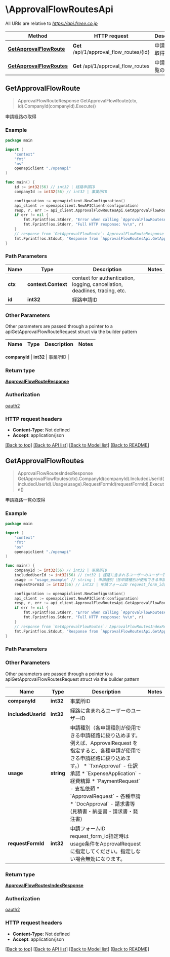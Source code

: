 # \ApprovalFlowRoutesApi

All URIs are relative to *https://api.freee.co.jp*

Method | HTTP request | Description
------------- | ------------- | -------------
[**GetApprovalFlowRoute**](ApprovalFlowRoutesApi.md#GetApprovalFlowRoute) | **Get** /api/1/approval_flow_routes/{id} | 申請経路の取得
[**GetApprovalFlowRoutes**](ApprovalFlowRoutesApi.md#GetApprovalFlowRoutes) | **Get** /api/1/approval_flow_routes | 申請経路一覧の取得



## GetApprovalFlowRoute

> ApprovalFlowRouteResponse GetApprovalFlowRoute(ctx, id).CompanyId(companyId).Execute()

申請経路の取得



### Example

```go
package main

import (
    "context"
    "fmt"
    "os"
    openapiclient "./openapi"
)

func main() {
    id := int32(56) // int32 | 経路申請ID
    companyId := int32(56) // int32 | 事業所ID

    configuration := openapiclient.NewConfiguration()
    api_client := openapiclient.NewAPIClient(configuration)
    resp, r, err := api_client.ApprovalFlowRoutesApi.GetApprovalFlowRoute(context.Background(), id).CompanyId(companyId).Execute()
    if err != nil {
        fmt.Fprintf(os.Stderr, "Error when calling `ApprovalFlowRoutesApi.GetApprovalFlowRoute``: %v\n", err)
        fmt.Fprintf(os.Stderr, "Full HTTP response: %v\n", r)
    }
    // response from `GetApprovalFlowRoute`: ApprovalFlowRouteResponse
    fmt.Fprintf(os.Stdout, "Response from `ApprovalFlowRoutesApi.GetApprovalFlowRoute`: %v\n", resp)
}
```

### Path Parameters


Name | Type | Description  | Notes
------------- | ------------- | ------------- | -------------
**ctx** | **context.Context** | context for authentication, logging, cancellation, deadlines, tracing, etc.
**id** | **int32** | 経路申請ID | 

### Other Parameters

Other parameters are passed through a pointer to a apiGetApprovalFlowRouteRequest struct via the builder pattern


Name | Type | Description  | Notes
------------- | ------------- | ------------- | -------------

 **companyId** | **int32** | 事業所ID | 

### Return type

[**ApprovalFlowRouteResponse**](approvalFlowRouteResponse.md)

### Authorization

[oauth2](../README.md#oauth2)

### HTTP request headers

- **Content-Type**: Not defined
- **Accept**: application/json

[[Back to top]](#) [[Back to API list]](../README.md#documentation-for-api-endpoints)
[[Back to Model list]](../README.md#documentation-for-models)
[[Back to README]](../README.md)


## GetApprovalFlowRoutes

> ApprovalFlowRoutesIndexResponse GetApprovalFlowRoutes(ctx).CompanyId(companyId).IncludedUserId(includedUserId).Usage(usage).RequestFormId(requestFormId).Execute()

申請経路一覧の取得



### Example

```go
package main

import (
    "context"
    "fmt"
    "os"
    openapiclient "./openapi"
)

func main() {
    companyId := int32(56) // int32 | 事業所ID
    includedUserId := int32(56) // int32 | 経路に含まれるユーザーのユーザーID (optional)
    usage := "usage_example" // string | 申請種別（各申請種別が使用できる申請経路に絞り込めます。例えば、ApprovalRequest を指定すると、各種申請が使用できる申請経路に絞り込めます。） * `TxnApproval` - 仕訳承認 * `ExpenseApplication` - 経費精算 * `PaymentRequest` - 支払依頼 * `ApprovalRequest` - 各種申請 * `DocApproval` - 請求書等 (見積書・納品書・請求書・発注書) (optional)
    requestFormId := int32(56) // int32 | 申請フォームID request_form_id指定時はusage条件をApprovalRequestに指定してください。指定しない場合無効になります。 (optional)

    configuration := openapiclient.NewConfiguration()
    api_client := openapiclient.NewAPIClient(configuration)
    resp, r, err := api_client.ApprovalFlowRoutesApi.GetApprovalFlowRoutes(context.Background()).CompanyId(companyId).IncludedUserId(includedUserId).Usage(usage).RequestFormId(requestFormId).Execute()
    if err != nil {
        fmt.Fprintf(os.Stderr, "Error when calling `ApprovalFlowRoutesApi.GetApprovalFlowRoutes``: %v\n", err)
        fmt.Fprintf(os.Stderr, "Full HTTP response: %v\n", r)
    }
    // response from `GetApprovalFlowRoutes`: ApprovalFlowRoutesIndexResponse
    fmt.Fprintf(os.Stdout, "Response from `ApprovalFlowRoutesApi.GetApprovalFlowRoutes`: %v\n", resp)
}
```

### Path Parameters



### Other Parameters

Other parameters are passed through a pointer to a apiGetApprovalFlowRoutesRequest struct via the builder pattern


Name | Type | Description  | Notes
------------- | ------------- | ------------- | -------------
 **companyId** | **int32** | 事業所ID | 
 **includedUserId** | **int32** | 経路に含まれるユーザーのユーザーID | 
 **usage** | **string** | 申請種別（各申請種別が使用できる申請経路に絞り込めます。例えば、ApprovalRequest を指定すると、各種申請が使用できる申請経路に絞り込めます。） * &#x60;TxnApproval&#x60; - 仕訳承認 * &#x60;ExpenseApplication&#x60; - 経費精算 * &#x60;PaymentRequest&#x60; - 支払依頼 * &#x60;ApprovalRequest&#x60; - 各種申請 * &#x60;DocApproval&#x60; - 請求書等 (見積書・納品書・請求書・発注書) | 
 **requestFormId** | **int32** | 申請フォームID request_form_id指定時はusage条件をApprovalRequestに指定してください。指定しない場合無効になります。 | 

### Return type

[**ApprovalFlowRoutesIndexResponse**](approvalFlowRoutesIndexResponse.md)

### Authorization

[oauth2](../README.md#oauth2)

### HTTP request headers

- **Content-Type**: Not defined
- **Accept**: application/json

[[Back to top]](#) [[Back to API list]](../README.md#documentation-for-api-endpoints)
[[Back to Model list]](../README.md#documentation-for-models)
[[Back to README]](../README.md)

